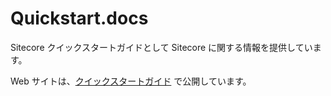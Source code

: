 # Quickstart.docs
Sitecore クイックスタートガイドとして Sitecore に関する情報を提供しています。

Web サイトは、[クイックスタートガイド](https://sitecorejapan.cmsdemo.jp) で公開しています。
